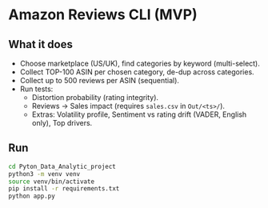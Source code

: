 # Amazon Reviews CLI (MVP)

## What it does
- Choose marketplace (US/UK), find categories by keyword (multi-select).
- Collect TOP-100 ASIN per chosen category, de-dup across categories.
- Collect up to 500 reviews per ASIN (sequential).
- Run tests:
  - Distortion probability (rating integrity).
  - Reviews → Sales impact (requires `sales.csv` in `Out/<ts>/`).
  - Extras: Volatility profile, Sentiment vs rating drift (VADER, English only), Top drivers.

## Run
```bash
cd Pyton_Data_Analytic_project
python3 -m venv venv
source venv/bin/activate
pip install -r requirements.txt
python app.py
